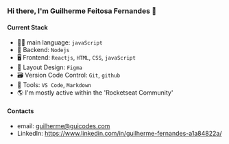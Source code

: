### Hi there, I'm Guilherme Feitosa Fernandes 👋

#### Current Stack

- 🧑‍💻 main language: `javaScript`
- 🚪 Backend: `Nodejs`
- 🖥 Frontend: `Reactjs`, `HTML`, `CSS`, `javaScript`
- 🧩 Layout Design: `Figma`
- 🗃️ Version Code Control: `Git`, `github`
- 🔧 Tools: `VS Code`, `Markdown`
- 🌎 I'm mostly active within the 'Rocketseat Community'

#### Contacts

- email: guilherme@guicodes.com
- LinkedIn: https://www.linkedin.com/in/guilherme-fernandes-a1a84822a/
